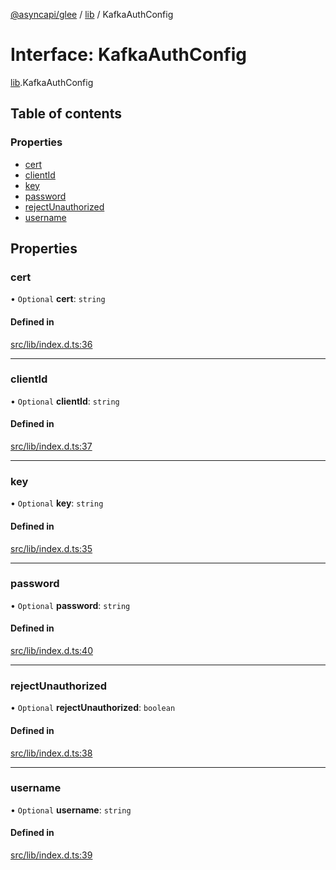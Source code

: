 [@asyncapi/glee](../README.md) / [lib](../modules/lib.md) / KafkaAuthConfig

# Interface: KafkaAuthConfig

[lib](../modules/lib.md).KafkaAuthConfig

## Table of contents

### Properties

- [cert](lib.KafkaAuthConfig.md#cert)
- [clientId](lib.KafkaAuthConfig.md#clientid)
- [key](lib.KafkaAuthConfig.md#key)
- [password](lib.KafkaAuthConfig.md#password)
- [rejectUnauthorized](lib.KafkaAuthConfig.md#rejectunauthorized)
- [username](lib.KafkaAuthConfig.md#username)

## Properties

### cert

• `Optional` **cert**: `string`

#### Defined in

[src/lib/index.d.ts:36](https://github.com/asyncapi/glee/blob/f9c7c95/src/lib/index.d.ts#L36)

___

### clientId

• `Optional` **clientId**: `string`

#### Defined in

[src/lib/index.d.ts:37](https://github.com/asyncapi/glee/blob/f9c7c95/src/lib/index.d.ts#L37)

___

### key

• `Optional` **key**: `string`

#### Defined in

[src/lib/index.d.ts:35](https://github.com/asyncapi/glee/blob/f9c7c95/src/lib/index.d.ts#L35)

___

### password

• `Optional` **password**: `string`

#### Defined in

[src/lib/index.d.ts:40](https://github.com/asyncapi/glee/blob/f9c7c95/src/lib/index.d.ts#L40)

___

### rejectUnauthorized

• `Optional` **rejectUnauthorized**: `boolean`

#### Defined in

[src/lib/index.d.ts:38](https://github.com/asyncapi/glee/blob/f9c7c95/src/lib/index.d.ts#L38)

___

### username

• `Optional` **username**: `string`

#### Defined in

[src/lib/index.d.ts:39](https://github.com/asyncapi/glee/blob/f9c7c95/src/lib/index.d.ts#L39)
